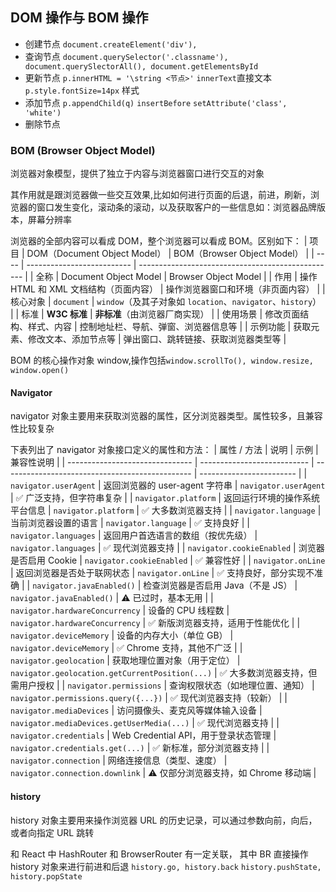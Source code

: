 ## DOM 操作与 BOM 操作

- 创建节点
  `document.createElement('div'), `
- 查询节点
  `document.querySelector('.classname'), document.querySlectorAll(), document.getElementsById`
- 更新节点
  `p.innerHTML = '\string <节点>'` `innerText`直接文本 `p.style.fontSize=14px` 样式
- 添加节点
  `p.appendChild(q)` `insertBefore` `setAttribute('class', 'white')`
- 删除节点

### BOM (Browser Object Model)

浏览器对象模型，提供了独立于内容与浏览器窗口进行交互的对象

其作用就是跟浏览器做一些交互效果,比如如何进行页面的后退，前进，刷新，浏览器的窗口发生变化，滚动条的滚动，以及获取客户的一些信息如：浏览器品牌版本，屏幕分辨率

浏览器的全部内容可以看成 DOM，整个浏览器可以看成 BOM。区别如下：
| 项目 | DOM（Document Object Model） | BOM（Browser Object Model） |
| ---- | -------------------------- | ------------------------------------------------- |
| 全称 | Document Object Model | Browser Object Model |
| 作用 | 操作 HTML 和 XML 文档结构（页面内容） | 操作浏览器窗口和环境（非页面内容） |
| 核心对象 | `document` | `window`（及其子对象如 `location`、`navigator`、`history`） |
| 标准 | **W3C 标准** | **非标准**（由浏览器厂商实现） |
| 使用场景 | 修改页面结构、样式、内容 | 控制地址栏、导航、弹窗、浏览器信息等 |
| 示例功能 | 获取元素、修改文本、添加节点等 | 弹出窗口、跳转链接、获取浏览器类型等 |

BOM 的核心操作对象 window,操作包括`window.scrollTo(), window.resize, window.open()`

#### Navigator

navigator 对象主要用来获取浏览器的属性，区分浏览器类型。属性较多，且兼容性比较复杂

下表列出了 navigator 对象接口定义的属性和方法：
| 属性 / 方法 | 说明 | 示例 | 兼容性说明 |
| ------------------------------- | --------------------------- | ----------------------------------------------- | ------------------------ |
| `navigator.userAgent` | 返回浏览器的 user-agent 字符串 | `navigator.userAgent` | ✅ 广泛支持，但字符串复杂 |
| `navigator.platform` | 返回运行环境的操作系统平台信息 | `navigator.platform` | ✅ 大多数浏览器支持 |
| `navigator.language` | 当前浏览器设置的语言 | `navigator.language` | ✅ 支持良好 |
| `navigator.languages` | 返回用户首选语言的数组（按优先级） | `navigator.languages` | ✅ 现代浏览器支持 |
| `navigator.cookieEnabled` | 浏览器是否启用 Cookie | `navigator.cookieEnabled` | ✅ 兼容性好 |
| `navigator.onLine` | 返回浏览器是否处于联网状态 | `navigator.onLine` | ✅ 支持良好，部分实现不准确 |
| `navigator.javaEnabled()` | 检查浏览器是否启用 Java（不是 JS） | `navigator.javaEnabled()` | ⚠️ 已过时，基本无用 |
| `navigator.hardwareConcurrency` | 设备的 CPU 线程数 | `navigator.hardwareConcurrency` | ✅ 新版浏览器支持，适用于性能优化 |
| `navigator.deviceMemory` | 设备的内存大小（单位 GB） | `navigator.deviceMemory` | ✅ Chrome 支持，其他不广泛 |
| `navigator.geolocation` | 获取地理位置对象（用于定位） | `navigator.geolocation.getCurrentPosition(...)` | ✅ 大多数浏览器支持，但需用户授权 |
| `navigator.permissions` | 查询权限状态（如地理位置、通知） | `navigator.permissions.query({...})` | ✅ 现代浏览器支持（较新） |
| `navigator.mediaDevices` | 访问摄像头、麦克风等媒体输入设备 | `navigator.mediaDevices.getUserMedia(...)` | ✅ 现代浏览器支持 |
| `navigator.credentials` | Web Credential API，用于登录状态管理 | `navigator.credentials.get(...)` | ✅ 新标准，部分浏览器支持 |
| `navigator.connection` | 网络连接信息（类型、速度） | `navigator.connection.downlink` | ⚠️ 仅部分浏览器支持，如 Chrome 移动端 |

#### history

history 对象主要用来操作浏览器 URL 的历史记录，可以通过参数向前，向后，或者向指定 URL 跳转

和 React 中 HashRouter 和 BrowserRouter 有一定关联，
其中 BR 直接操作 history 对象来进行前进和后退
`history.go, history.back`
`history.pushState, history.popState`
